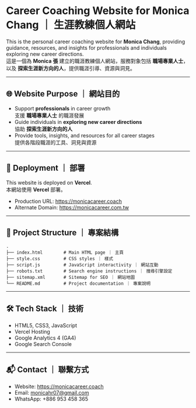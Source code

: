 # Career Coaching Website for Monica Chang ｜ 生涯教練個人網站

This is the personal career coaching website for **Monica Chang**, providing guidance, resources, and insights for professionals and individuals exploring new career directions.  
這是一個為 **Monica 張** 建立的職涯教練個人網站，服務對象包括 **職場專業人士**，以及 **探索生涯新方向的人**，提供職涯引導、資源與洞見。

---

## 🌐 Website Purpose ｜ 網站目的
- Support **professionals** in career growth  
  支援 **職場專業人士** 的職涯發展  
- Guide individuals in **exploring new career directions**  
  協助 **探索生涯新方向的人**  
- Provide tools, insights, and resources for all career stages  
  提供各階段職涯的工具、洞見與資源  

---

## 🚀 Deployment ｜ 部署
This website is deployed on **Vercel**.  
本網站使用 **Vercel** 部署。

- Production URL: https://monicacareer.coach  
- Alternate Domain: https://monicacareer.com.tw  

---

## 📂 Project Structure ｜ 專案結構
```
.
├── index.html        # Main HTML page ｜ 主頁
├── style.css         # CSS styles ｜ 樣式
├── script.js         # JavaScript interactivity ｜ 網站互動
├── robots.txt        # Search engine instructions ｜ 搜尋引擎設定
├── sitemap.xml       # Sitemap for SEO ｜ 網站地圖
└── README.md         # Project documentation ｜ 專案說明
```

---

## 🛠️ Tech Stack ｜ 技術
- HTML5, CSS3, JavaScript  
- Vercel Hosting  
- Google Analytics 4 (GA4)  
- Google Search Console  

---

## 📬 Contact ｜ 聯繫方式
- Website: https://monicacareer.coach  
- Email: monicahr07@gmail.com  
- WhatsApp: +886 953 458 365  
